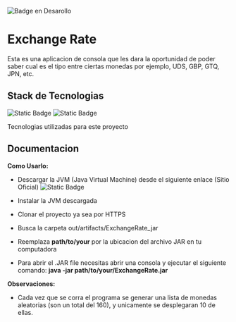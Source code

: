 ![Badge en Desarollo](https://img.shields.io/badge/STATUS-EN%20DESAROLLO-green)

# Exchange Rate

Esta es una aplicacion de consola que les dara la oportunidad de poder saber cual es el tipo entre ciertas monedas por ejemplo, UDS, GBP, GTQ, JPN, etc.
## Stack de Tecnologias

![Static Badge](https://img.shields.io/badge/JAVA-21.0.1-blue)
![Static Badge](https://img.shields.io/badge/Apache_Maven-3.9.6-blue)

Tecnologias utilizadas para este proyecto
## Documentacion

**Como Usarlo:**
- Descargar la JVM (Java Virtual Machine) desde el siguiente enlace (Sitio Oficial) ![Static Badge](https://img.shields.io/badge/Sitio_Oficial-https%3A%2F%2Fwww.java.com%2Fes%2Fdownload%2Fie_manual.jsp-purple)

- Instalar la JVM descargada
- Clonar el proyecto ya sea por HTTPS
- Busca la carpeta out/artifacts/ExchangeRate_jar
- Reemplaza **path/to/your** por la ubicacion del archivo JAR en tu computadora
- Para abrir el .JAR file necesitas abrir una consola y ejecutar el siguiente comando: **java -jar path/to/your/ExchangeRate.jar**

**Observaciones:**
- Cada vez que se corra el programa se generar una lista de monedas aleatorias (son un total del 160), y unicamente se desplegaran 10 de ellas.
